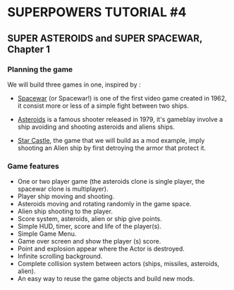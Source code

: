 # SUPERPOWERS TUTORIAL #4
## SUPER ASTEROIDS and SUPER SPACEWAR, Chapter 1 

### **Planning the game**

We will build three games in one, inspired by :

* [Spacewar][1] (or Spacewar!) is one of the first video game created in 1962, it consist more or less of a simple fight between two ships.

* [Asteroids][2] is a famous shooter released in 1979, it's gameblay involve a ship avoiding and shooting asteroids and aliens ships.

* [Star Castle][3], the game that we will build as a mod example, imply shooting an Alien ship by first detroying the armor that protect it.


### **Game features**

* One or two player game (the asteroids clone is single player, the spacewar clone is multiplayer).
* Player ship moving and shooting.
* Asteroids moving and rotating randomly in the game space.
* Alien ship shooting to the player.
* Score system, asteroids, alien or ship give points.
* Simple HUD, timer, score and life of the player(s).
* Simple Game Menu.
* Game over screen and show the player (s) score.
* Point and explosion appear where the Actor is destroyed.
* Infinite scrolling background.
* Complete collision system between actors (ships, missiles, asteroids, alien).
* An easy way to reuse the game objects and build new mods.

[1]: https://en.wikipedia.org/wiki/Asteroids_(video_game)
[2]: https://en.wikipedia.org/wiki/Spacewar_(video_game)
[3]: https://en.wikipedia.org/wiki/Star_Castle
